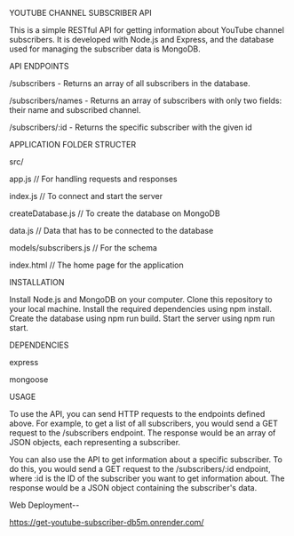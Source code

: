 YOUTUBE CHANNEL SUBSCRIBER API

This is a simple RESTful API for getting information about YouTube channel subscribers. It is developed with Node.js and Express, and the database used for managing the subscriber data is MongoDB.

API ENDPOINTS

/subscribers - Returns an array of all subscribers in the database.

/subscribers/names - Returns an array of subscribers with only two fields: their name and subscribed channel.

/subscribers/:id - Returns the specific subscriber with the given id

APPLICATION FOLDER STRUCTER

src/

app.js // For handling requests and responses

index.js // To connect and start the server

createDatabase.js // To create the database on MongoDB

data.js // Data that has to be connected to the database

models/subscribers.js // For the schema

index.html // The home page for the application

INSTALLATION

Install Node.js and MongoDB on your computer.
Clone this repository to your local machine.
Install the required dependencies using npm install.
Create the database using npm run build.
Start the server using npm run start.

DEPENDENCIES

express

mongoose

USAGE

To use the API, you can send HTTP requests to the endpoints defined above. For example, to get a list of all subscribers, you would send a GET request to the /subscribers endpoint. The response would be an array of JSON objects, each representing a subscriber.

You can also use the API to get information about a specific subscriber. To do this, you would send a GET request to the /subscribers/:id endpoint, where :id is the ID of the subscriber you want to get information about. The response would be a JSON object containing the subscriber's data.

Web Deployment--

https://get-youtube-subscriber-db5m.onrender.com/
